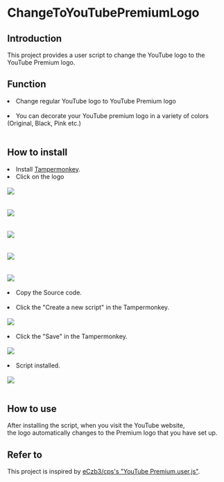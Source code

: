 # ChangeToYouTubePremiumLogo

## Introduction
This project provides a user script to change the YouTube logo to the YouTube Premium logo. 

## Function
<li>Change regular YouTube logo to YouTube Premium logo</li><br/>
<li>You can decorate your YouTube premium logo in a variety of colors (Original, Black, Pink etc.)</li><br/>
  
## How to install
<li>Install <a href="https://chrome.google.com/webstore/detail/dhdgffkkebhmkfjojejmpbldmpobfkfo">Tampermonkey</a>.</li>
<li>Click on the logo</li><br/>
<a href="https://raw.githubusercontent.com/diligencefrozen/ChangeToYouTubePremiumLogo/main/youtubepremiumlogo/main.js"><img src="https://github.com/diligencefrozen/ChangeToYouTubePremiumLogo/blob/main/logo/original.png?raw=true"><br/><br/></a>
<a href="https://raw.githubusercontent.com/diligencefrozen/ChangeToYouTubePremiumLogo/main/youtubepremiumlogo/black.js"><br/><img src="https://github.com/diligencefrozen/ChangeToYouTubePremiumLogo/blob/main/logo/black.png?raw=true"><br/><br/></a>
<a href="https://raw.githubusercontent.com/diligencefrozen/ChangeToYouTubePremiumLogo/main/youtubepremiumlogo/pink.js"><br/><img src="https://github.com/diligencefrozen/ChangeToYouTubePremiumLogo/blob/main/logo/pink.png?raw=true"><br/><br/></a>
<a href="https://raw.githubusercontent.com/diligencefrozen/ChangeToYouTubePremiumLogo/main/youtubepremiumlogo/yellow.js"><br/><img src="https://github.com/diligencefrozen/ChangeToYouTubePremiumLogo/blob/main/logo/yellow.png?raw=true"><br/><br/></a>
<a href="https://raw.githubusercontent.com/diligencefrozen/ChangeToYouTubePremiumLogo/main/youtubepremiumlogo/green.js"><br/><img src="https://github.com/diligencefrozen/ChangeToYouTubePremiumLogo/blob/main/logo/green.png?raw=true"><br/><br/></a>

<li>Copy the Source code.</li><br/>
<li>Click the "Create a new script" in the Tampermonkey.</li><br/>
<img src="https://github.com/diligencefrozen/ChangeToYouTubePremiumLogo/blob/main/logo/readme_manual.png?raw=true"><br/><br/>

<li>Click the "Save" in the Tampermonkey.</li><br/>
<img src="https://github.com/diligencefrozen/ChangeToYouTubePremiumLogo/blob/main/logo/readme_manual02.png?raw=true"><br/><br/>

<li>Script installed.</li><br/>
<img src="https://github.com/diligencefrozen/ChangeToYouTubePremiumLogo/blob/main/logo/readme_manual04.png?raw=true"><br/><br/>
  
## How to use
After installing the script, when you visit the YouTube website, <br/>the logo automatically changes to the Premium logo that you have set up.

## Refer to
This project is inspired by <a href="https://github.com/eCxb3/cps">eCzb3/cps's "YouTube Premium.user.js"</a>.


